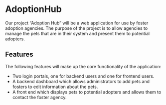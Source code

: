 # AdoptionHub
Our project “Adoption Hub” will be a web application for use by foster adoption agencies. The purpose of the project is to allow agencies to manage the pets that are in their system and present them to potential adopters.  

## Features 
The following features will make up the core functionality of the application: 
- Two login portals, one for backend users and one for frontend users. 
- A backend dashboard which allows administrators to add pets and fosters to edit information about the pets. 
- A front end which displays pets to potential adopters and allows them to contact the foster agency. 

 
